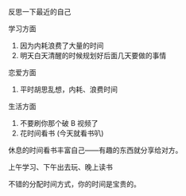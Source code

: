 反思一下最近的自己

学习方面

1. 因为内耗浪费了大量的时间
2. 明天白天清醒的时候规划好后面几天要做的事情

恋爱方面

1. 平时胡思乱想，内耗、浪费时间

生活方面

1. 不要刷你那个破 B 视频了
2. 花时间看书 (今天就看书叭)

休息的时间看书丰富自己——有趣的东西就分享给对方。

上午学习、下午出去玩、晚上读书

不错的分配时间方式，你的时间是宝贵的。


